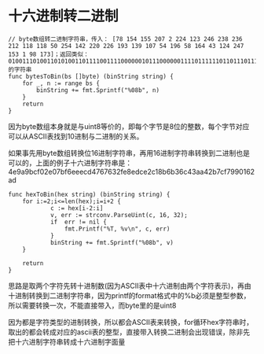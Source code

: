 # 十六进制转二进制

```golang
// byte数组转二进制字符串，传入： [78 154 155 207 2 224 123 246 238 236 212 118 118 50 254 142 220 226 193 139 107 54 196 58 164 43 124 247 153 1 98 173]；返回类似：0100111010011010100110111100111100000010111000000111101111110110111011101110110011010100011101100111011000110010111111101000111011011100111000101100000110001011011010110011011011000100001110101010010000101011011111001111011110011001000000010110001010101101的字符串
func bytesToBin(bs []byte) (binString string) {
	for _, n := range bs {
		binString += fmt.Sprintf("%08b", n)
	}
	return
}
```

因为byte数组本身就是与uint8等价的，即每个字节是8位的整数，每个字节对应可以从ASCII表找到10进制与二进制的关系。


如果事先用byte数组转换位16进制字符串，再用16进制字符串转换到二进制也是可以的，上面的例子十六进制字符串是：4e9a9bcf02e07bf6eeecd4767632fe8edce2c18b6b36c43aa42b7cf7990162ad

```golang
func hexToBin(hex string) (binString string) {
    for i:=2;i<=len(hex);i=i+2 {
            c := hex[i-2:i]
            v, err := strconv.ParseUint(c, 16, 32);
            if  err != nil {
                fmt.Printf("%T, %v\n", c, err)
            }
            binString += fmt.Sprintf("%08b", v)
    }
	
	return
}

```

思路是取两个字符先转十进制数(因为ASCII表中十六进制由两个字符表示)，再由十进制转换到二进制字符串，因为printf的format格式中的%b必须是整型参数，所以需要转换一次，不能直接带入，而byte里的是uint8

因为都是字符类型的进制转换，所以都会ASCII表来转换，for循环hex字符串时，取出的都会转成对应的ascii表的整型，直接带入转换二进制会出现错误，除非先把十六进制字符串转成十六进制字面量